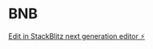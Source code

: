 # BNB

[Edit in StackBlitz next generation editor ⚡️](https://stackblitz.com/~/github.com/PBC2212/BNB)